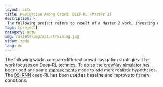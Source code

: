 ```yaml
---
layout: actu
title: Navigation Among Crowd: DEEP-RL (Master 2)
description: > 
 The following project refers to result of a Master 2 work, investing diffirente Deep-RL methods to help robot to navigate among Crowd.
tags: [project]
category: actu
img: /assets/img/actu/training.jpg
video: todo
lang: en
---
```

The following works compare different crowd navigation strategies. The work focuses on Deep-RL technics. 
To do so the [crowNav](https://github.com/Shuijing725/CrowdNav_DSRNN) simulator has been used and some [improvements](https://github.com/michelland/DSRNN) made to add more realistic hypotheses.
The [DS-RNN](https://arxiv.org/abs/2011.04820) deep-RL has been used as baseline and improve to fit new conditions.
